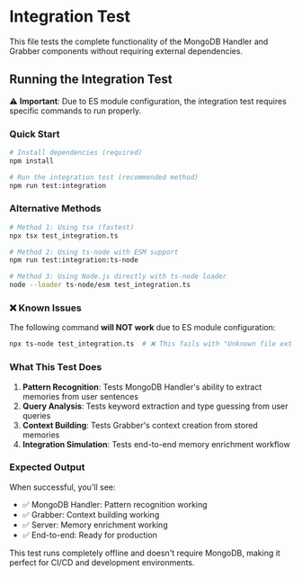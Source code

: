 # Integration Test

This file tests the complete functionality of the MongoDB Handler and Grabber components without requiring external dependencies.

## Running the Integration Test

⚠️ **Important**: Due to ES module configuration, the integration test requires specific commands to run properly.

### Quick Start

```bash
# Install dependencies (required)
npm install

# Run the integration test (recommended method)
npm run test:integration
```

### Alternative Methods

```bash
# Method 1: Using tsx (fastest)
npx tsx test_integration.ts

# Method 2: Using ts-node with ESM support
npm run test:integration:ts-node

# Method 3: Using Node.js directly with ts-node loader
node --loader ts-node/esm test_integration.ts
```

### ❌ Known Issues

The following command **will NOT work** due to ES module configuration:
```bash
npx ts-node test_integration.ts  # ❌ This fails with "Unknown file extension .ts"
```

### What This Test Does

1. **Pattern Recognition**: Tests MongoDB Handler's ability to extract memories from user sentences
2. **Query Analysis**: Tests keyword extraction and type guessing from user queries  
3. **Context Building**: Tests Grabber's context creation from stored memories
4. **Integration Simulation**: Tests end-to-end memory enrichment workflow

### Expected Output

When successful, you'll see:
- ✅ MongoDB Handler: Pattern recognition working
- ✅ Grabber: Context building working  
- ✅ Server: Memory enrichment working
- ✅ End-to-end: Ready for production

This test runs completely offline and doesn't require MongoDB, making it perfect for CI/CD and development environments.